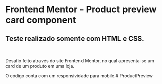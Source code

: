 # Frontend Mentor - Product preview card component
## Teste realizado somente com HTML e CSS.
</br>

Desafio feito através do site Frontend Mentor, no qual apresenta-se um card de um produto em uma loja.

O código conta com um responsividade para mobile.# ProductPreview
